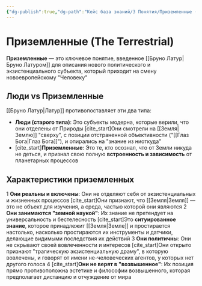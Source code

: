 ```yaml
---
{"dg-publish":true,"dg-path":"Кейс база знаний/3 Понятия/Приземленные (The Terrestrial)","permalink":"/kejs-baza-znanij/3-ponyatiya/prizemlennye-the-terrestrial/"}
---
```


# Приземленные (The Terrestrial)

**Приземленные** — это ключевое понятие, введенное [[Бруно Латур\|Бруно Латуром]] для описания нового политического и экзистенциального субъекта, который приходит на смену новоевропейскому "Человеку"

## Люди vs Приземленные
[[Бруно Латур\|Латур]] противопоставляет эти два типа:
- **Люди (старого типа)**: Это субъекты модерна, которые верили, что они отделены от Природы [cite_start]Они смотрели на [[Земля\|Землю]] "сверху", с позиции отстраненной объективности ("[[Глаз Бога\|Глаз Бога]]"), и опирались на "знание из ниоткуда" 
- [cite_start]**Приземленные**: Это те, кто осознал, что от Земли никуда не деться, и признал свою полную **встроенность и зависимость** от планетарных процессов 

## Характеристики приземленных
1  **Они реальны и включены**: Они не отделяют себя от экзистенциальных и жизненных процессов [cite_start]Они признают, что [[Земля\|Земля]] — это не объект для изучения, а среда, частью которой они являются 
2  **Они занимаются "земной наукой"**: Их знание не претендует на универсальность и бестелесность [cite_start]Это **ситуированное знание**, которое принадлежит [[Земля\|Земле]] и простирается настолько, насколько простираются их инструменты и датчики, делающие видимыми последствия их действий 
3  **Они политичны**: Они не скрывают своей вовлеченности и интересов [cite_start]Они открыто признают "трагическую экзистенциальную драму", в которую вовлечены, и говорят от имени не-человеческих агентов, у которых нет другого голоса 
4  [cite_start]**Они не верят в "возвышенное"**: Их позиция прямо противоположна эстетике и философии возвышенного, которая предполагает дистанцию и отчуждение от мира 



